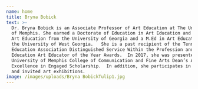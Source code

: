 ```yaml
---
name: home
title: Bryna Bobick
text: >-
  Dr. Bryna Bobick is an Associate Professor of Art Education at The University
  of Memphis. She earned a Doctorate of Education in Art Education and a BFA in
  Art Education from the University of Georgia and a M.Ed in Art Education from
  the University of West Georgia.   She is a past recipient of the Tennessee Art
  Education Association Distinguished Service Within the Profession and Higher
  Education Art Educator of the Year Awards.  In 2017, she was presented the
  University of Memphis College of Communication and Fine Arts Dean’s Award for
  Excellence in Engaged Scholarship.  In addition, she participates in juried
  and invited art exhibitions.  
image: /images/uploads/Bryna BobickTulip1.jpg
---
```


